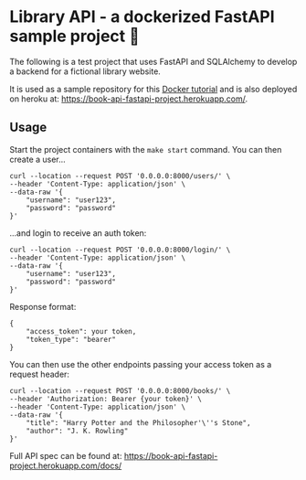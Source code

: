 # Library API - a dockerized FastAPI sample project 📖

The following is a test project that uses FastAPI and SQLAlchemy to develop a backend for a fictional library website. 

It is used as a sample repository for this [Docker tutorial](https://luisgc93.medium.com/docker-for-newbies-24601dfd1e6c) and is also deployed on heroku at: https://book-api-fastapi-project.herokuapp.com/.

## Usage
Start the project containers with the `make start` command. You can then create a user...


````
curl --location --request POST '0.0.0.0:8000/users/' \
--header 'Content-Type: application/json' \
--data-raw '{
    "username": "user123",
    "password": "password"
}'
````

...and login to receive an auth token:
````
curl --location --request POST '0.0.0.0:8000/login/' \
--header 'Content-Type: application/json' \
--data-raw '{
    "username": "user123",
    "password": "password"
}'
````

Response format:

````
{
    "access_token": your token,
    "token_type": "bearer"
}
````

You can then use the other endpoints passing your access token as a request header:

````
curl --location --request POST '0.0.0.0:8000/books/' \
--header 'Authorization: Bearer {your token}' \
--header 'Content-Type: application/json' \
--data-raw '{
    "title": "Harry Potter and the Philosopher'\''s Stone",
    "author": "J. K. Rowling"
}'
````

Full API spec can be found at:
https://book-api-fastapi-project.herokuapp.com/docs/

